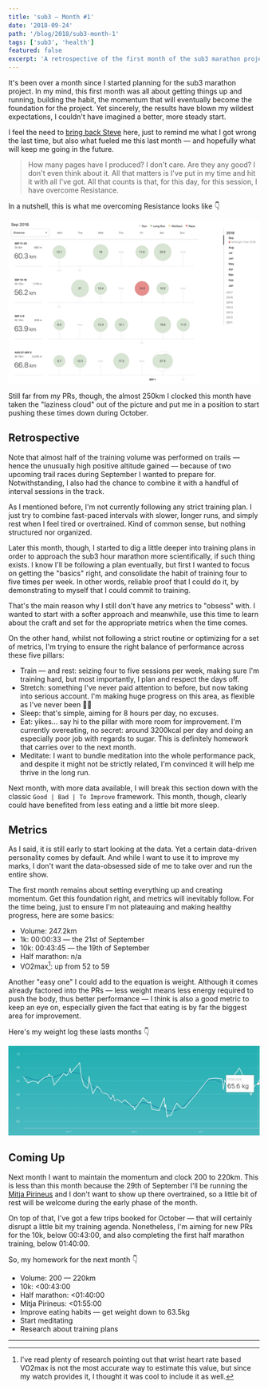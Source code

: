 ```yaml
---
title: 'sub3 — Month #1'
date: '2018-09-24'
path: '/blog/2018/sub3-month-1'
tags: ['sub3', 'health']
featured: false
excerpt: 'A retrospective of the first month of the sub3 marathon project. Despite it got off to a solid start, challenges around maintaining volume while pushing times and PRs down, still remain.'
---
```


It's been over a month since I started planning for the sub3 marathon project. In my mind, this first month was all about getting things up and running, building the habit, the momentum that will eventually become the foundation for the project. Yet sincerely, the results have blown my wildest expectations, I couldn't have imagined a better, more steady start.

I feel the need to [bring back Steve](/blog/2018/war-of-art) here, just to remind me what I got wrong the last time, but also what fueled me this last month — and hopefully what will keep me going in the future.

> How many pages have I produced? I don't care. Are they any good? I don't even think about it. All that matters is I've put in my time and hit it with all I've got. All that counts is that, for this day, for this session, I have overcome Resistance.

In a nutshell, this is what me overcoming Resistance looks like 👇

![Training log — Month #1](../../images/training-log-month-1.jpg 'Training log for the first month of sub3')

Still far from my PRs, though, the almost 250km I clocked this month have taken the "laziness cloud" out of the picture and put me in a position to start pushing these times down during October.

## Retrospective

Note that almost half of the training volume was performed on trails — hence the unusually high positive altitude gained — because of two upcoming trail races during September I wanted to prepare for. Notwithstanding, I also had the chance to combine it with a handful of interval sessions in the track.

As I mentioned before, I'm not currently following any strict training plan. I just try to combine fast-paced intervals with slower, longer runs, and simply rest when I feel tired or overtrained. Kind of common sense, but nothing structured nor organized.

Later this month, though, I started to dig a little deeper into training plans in order to approach the sub3 hour marathon more scientifically, if such thing exists. I know I'll be following a plan eventually, but first I wanted to focus on getting the "basics" right, and consolidate the habit of training four to five times per week. In other words, reliable proof that I could do it, by demonstrating to myself that I could commit to training.

That's the main reason why I still don't have any metrics to "obsess" with. I wanted to start with a softer approach and meanwhile, use this time to learn about the craft and set for the appropriate metrics when the time comes.

On the other hand, whilst not following a strict routine or optimizing for a set of metrics, I'm trying to ensure the right balance of performance across these five pillars:

- Train — and rest: seizing four to five sessions per week, making sure I'm training hard, but most importantly, I plan and respect the days off.
- Stretch: something I've never paid attention to before, but now taking into serious account. I'm making huge progress on this area, as flexible as I've never been 🤸‍♂️
- Sleep: that's simple, aiming for 8 hours per day, no excuses.
- Eat: yikes... say hi to the pillar with more room for improvement. I'm currently overeating, no secret: around 3200kcal per day and doing an especially poor job with regards to sugar. This is definitely homework that carries over to the next month.
- Meditate: I want to bundle meditation into the whole performance pack, and despite it might not be strictly related, I'm convinced it will help me thrive in the long run.

Next month, with more data available, I will break this section down with the classic `Good | Bad | To Improve` framework. This month, though, clearly could have benefited from less eating and a little bit more sleep.

## Metrics

As I said, it is still early to start looking at the data. Yet a certain data-driven personality comes by default. And while I want to use it to improve my marks, I don't want the data-obsessed side of me to take over and run the entire show.

The first month remains about setting everything up and creating momentum. Get this foundation right, and metrics will inevitably follow. For the time being, just to ensure I'm not plateauing and making healthy progress, here are some basics:

- Volume: 247.2km
- 1k: 00:00:33 — the 21st of September
- 10k: 00:43:45 — the 19th of September
- Half marathon: n/a
- VO2max[^1]: up from 52 to 59

Another "easy one" I could add to the equation is weight. Although it comes already factored into the PRs — less weight means less energy required to push the body, thus better performance — I think is also a good metric to keep an eye on, especially given the fact that eating is by far the biggest area for improvement.

Here's my weight log these lasts months 👇

![Weight log — Month #1](../../images/weight-log-month-1.jpg 'Weight log for the first month of sub3')

## Coming Up

Next month I want to maintain the momentum and clock 200 to 220km. This is less than this month because the 29th of September I'll be running the [Mitja Pirineus](http://ultrapirineu.com/en/mitja) and I don't want to show up there overtrained, so a little bit of rest will be welcome during the early phase of the month.

On top of that, I've got a few trips booked for October — that will certainly disrupt a little bit my training agenda. Nonetheless, I'm aiming for new PRs for the 10k, below 00:43:00, and also completing the first half marathon training, below 01:40:00.

So, my homework for the next month 👇

- Volume: 200 — 220km
- 10k: <00:43:00
- Half marathon: <01:40:00
- Mitja Pirineus: <01:55:00
- Improve eating habits — get weight down to 63.5kg
- Start meditating
- Research about training plans

---

[^1]: I've read plenty of research pointing out that wrist heart rate based VO2max is not the most accurate way to estimate this value, but since my watch provides it, I thought it was cool to include it as well.
